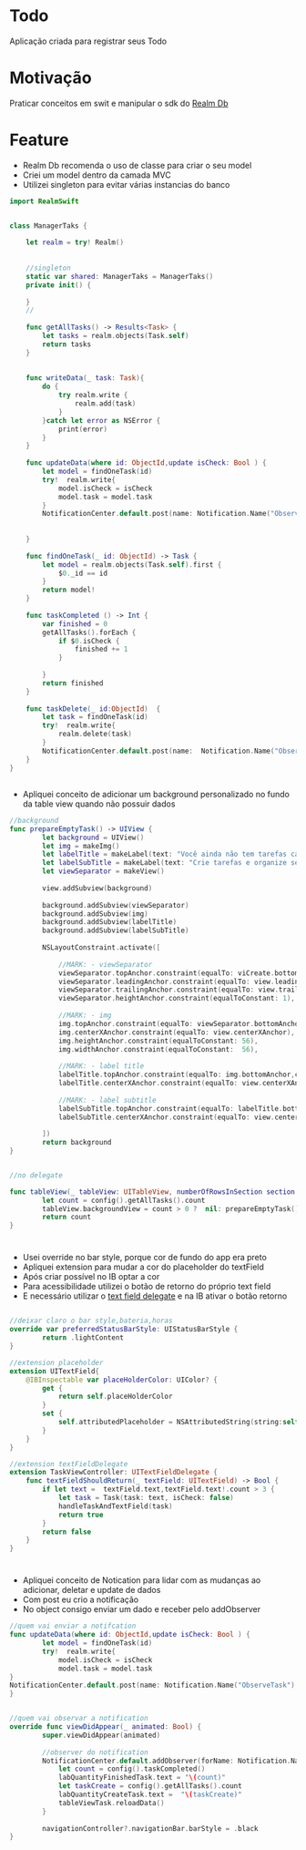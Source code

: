 # Todo 
Aplicação criada para registrar seus Todo

# Motivação 
Praticar conceitos em swit e manipular o sdk do [Realm Db](https://www.mongodb.com/docs/realm/sdk/swift/)


# Feature
- Realm Db recomenda o uso de classe para criar o seu model
- Criei um model dentro da camada MVC
- Utilizei singleton para evitar várias instancias do banco

```swift
import RealmSwift


class ManagerTaks {
	
	let realm = try! Realm()
	
	
	//singleton
	static var shared: ManagerTaks = ManagerTaks()
	private init() {
		
	}
	//
	
	func getAllTasks() -> Results<Task> {
		let tasks = realm.objects(Task.self)
		return tasks
	}
	
	
	func writeData(_ task: Task){
		do {
			try realm.write {
				realm.add(task)
			}
		}catch let error as NSError {
			print(error)
		}
	}
	
	func updateData(where id: ObjectId,update isCheck: Bool ) {
		let model = findOneTask(id)
		try!  realm.write{
			model.isCheck = isCheck
			model.task = model.task
		}
		NotificationCenter.default.post(name: Notification.Name("ObserveTask"), object: nil)
		
		
	}
	
	func findOneTask(_ id: ObjectId) -> Task {
		let model = realm.objects(Task.self).first {
			$0._id == id
		}
		return model!
	}
	
	func taskCompleted () -> Int {
		var finished = 0
		getAllTasks().forEach {
			if $0.isCheck {
				finished += 1
			}
			
		}
		return finished
	}
	
	func taskDelete(_ id:ObjectId)  {
		let task = findOneTask(id)
		try!  realm.write{
			realm.delete(task)
		}
		NotificationCenter.default.post(name:  Notification.Name("ObserveTask"), object: nil)
	}
}

```

##

- Apliquei conceito de adicionar um background personalizado no fundo da table view quando não possuir dados

```swift
//background
func prepareEmptyTask() -> UIView {
		let background = UIView()
		let img = makeImg()
		let labelTitle = makeLabel(text: "Você ainda não tem tarefas cadastradas", font: "Inter-Bold")
		let labelSubTitle = makeLabel(text: "Crie tarefas e organize seus itens a fazer", font: "Inter-Regular")
		let viewSeparator = makeView()
		
		view.addSubview(background)
		
		background.addSubview(viewSeparator)
		background.addSubview(img)
		background.addSubview(labelTitle)
		background.addSubview(labelSubTitle)
		
		NSLayoutConstraint.activate([
			
			//MARK: - viewSeparator
			viewSeparator.topAnchor.constraint(equalTo: viCreate.bottomAnchor,constant: 17),
			viewSeparator.leadingAnchor.constraint(equalTo: view.leadingAnchor,constant: 24),
			viewSeparator.trailingAnchor.constraint(equalTo: view.trailingAnchor,constant: -24),
			viewSeparator.heightAnchor.constraint(equalToConstant: 1),
			
			//MARK: - img
			img.topAnchor.constraint(equalTo: viewSeparator.bottomAnchor,constant: 47),
			img.centerXAnchor.constraint(equalTo: view.centerXAnchor),
			img.heightAnchor.constraint(equalToConstant: 56),
			img.widthAnchor.constraint(equalToConstant:  56),
			
			//MARK: - label title
			labelTitle.topAnchor.constraint(equalTo: img.bottomAnchor,constant: 25),
			labelTitle.centerXAnchor.constraint(equalTo: view.centerXAnchor),
			
			//MARK: - label subtitle
			labelSubTitle.topAnchor.constraint(equalTo: labelTitle.bottomAnchor,constant: 1),
			labelSubTitle.centerXAnchor.constraint(equalTo: view.centerXAnchor),
			
		])
		return background
}


//no delegate

func tableView(_ tableView: UITableView, numberOfRowsInSection section: Int) -> Int {
		let count = config().getAllTasks().count
		tableView.backgroundView = count > 0 ?  nil: prepareEmptyTask()
		return count
}

```



#

- Usei  override no bar style, porque cor de fundo do app era preto
- Apliquei extension para mudar a cor do placeholder do textField
- Após criar possível no IB  optar a cor
- Para acessibilidade utilizei o botão de retorno do próprio text field
- E necessário utilizar o [text field delegate](https://developer.apple.com/documentation/uikit/uitextfielddelegate/1619603-textfieldshouldreturn) e na IB ativar o botão retorno


```swift

//deixar claro o bar style,bateria,horas
override var preferredStatusBarStyle: UIStatusBarStyle {
		return .lightContent
}

//extension placeholder
extension UITextField{
	@IBInspectable var placeHolderColor: UIColor? {
		get {
			return self.placeHolderColor
		}
		set {
			self.attributedPlaceholder = NSAttributedString(string:self.placeholder != nil ? self.placeholder! : "", attributes:[NSAttributedString.Key.foregroundColor : newValue!])
		}
	}
}

//extension textFieldDelegate
extension TaskViewController: UITextFieldDelegate {
	func textFieldShouldReturn(_ textField: UITextField) -> Bool {
		if let text =  textField.text,textField.text!.count > 3 {
			let task = Task(task: text, isCheck: false)
			handleTaskAndTextField(task)
			return true
		}
		return false
	}
}

```
#
- Apliquei conceito de Notication para lidar com as mudanças ao adicionar, deletar e update de dados
- Com post eu crio a notificação 
- No object consigo enviar um dado e receber pelo addObserver

```swift
//quem vai enviar a notifcation
func updateData(where id: ObjectId,update isCheck: Bool ) {
		let model = findOneTask(id)
		try!  realm.write{
			model.isCheck = isCheck
			model.task = model.task
}
NotificationCenter.default.post(name: Notification.Name("ObserveTask"), object: nil)
}


//quem vai observar a notification
override func viewDidAppear(_ animated: Bool) {
		super.viewDidAppear(animated)
		
		//observer do notification
		NotificationCenter.default.addObserver(forName: Notification.Name("ObserveTask"), object: nil, queue: nil){[self](notification) in
			let count = config().taskCompleted()
			labQuantityFinishedTask.text = "\(count)"
			let taskCreate = config().getAllTasks().count
			labQuantityCreateTask.text =  "\(taskCreate)"
			tableViewTask.reloadData()
		}
		
		navigationController?.navigationBar.barStyle = .black
}

```






